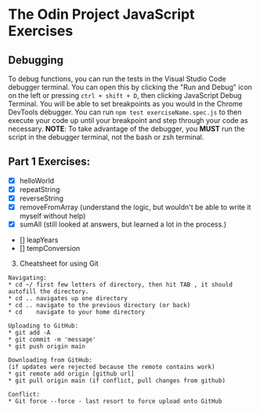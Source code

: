 # The Odin Project JavaScript Exercises

## Debugging

To debug functions, you can run the tests in the Visual Studio Code debugger terminal. You can open this by clicking the "Run and Debug" icon on the left or pressing `ctrl + shift + D`, then clicking JavaScript Debug Terminal. You will be able to set breakpoints as you would in the Chrome DevTools debugger. You can run `npm test exerciseName.spec.js` to then execute your code up until your breakpoint and step through your code as necessary. **NOTE**: To take advantage of the debugger, you **MUST** run the script in the debugger terminal, not the bash or zsh terminal.

## Part 1 Exercises:

- [x] helloWorld
- [x] repeatString
- [x] reverseString
- [x] removeFromArray (understand the logic, but wouldn't be able to write it myself without help)
- [x] sumAll (still looked at answers, but learned a lot in the process.)
- [] leapYears
- [] tempConversion

3. Cheatsheet for using Git

```
Navigating:
* cd ~/ first few letters of directory, then hit TAB , it should autofill the directory.
* cd .. navigates up one directory
* cd .. navigate to the previous directory (or back)
* cd    navigate to your home directory

Uploading to GitHub:
* git add -A
* git commit -m 'message'
* git push origin main

Downloading from GitHub:
(if updates were rejected because the remote contains work)
* git remote add origin [github url]
* git pull origin main (if conflict, pull changes from github)

Conflict:
* Git force --force - last resort to force upload onto GitHub
```
